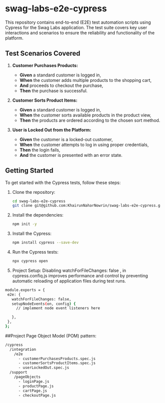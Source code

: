 # swag-labs-e2e-cypress
This repository contains end-to-end (E2E) test automation scripts using Cypress for the Swag Labs application. The test suite covers key user interactions and scenarios to ensure the reliability and functionality of the platform.

## Test Scenarios Covered

1. **Customer Purchases Products:**
    - **Given** a standard customer is logged in,
    - **When** the customer adds multiple products to the shopping cart,
    - **And** proceeds to checkout the purchase,
    - **Then** the purchase is successful.

2. **Customer Sorts Product Items:**
    - **Given** a standard customer is logged in,
    - **When** the customer sorts available products in the product view,
    - **Then** the products are ordered according to the chosen sort method.

3. **User is Locked Out from the Platform:**
    - **Given** the customer is a locked-out customer,
    - **When** the customer attempts to log in using proper credentials,
    - **Then** the login fails,
    - **And** the customer is presented with an error state.
  
## Getting Started

To get started with the Cypress tests, follow these steps:

1. Clone the repository:
    ```bash
    cd swag-labs-e2e-cypress
    git clone git@github.com:KhairunNaharNowrin/swag-labs-e2e-cypress.git
    ```
2. Install the dependencies:
    ```bash
    npm init -y   
    ```
3. Install the Cypress:
    ```bash
    npm install cypress --save-dev
    ```
4. Run the Cypress tests:
    ```bash
    npx cypress open
    ```
5. Project Setup: Disabling watchForFileChanges: false , in cypress.confiq.js improves performance and control by preventing automatic reloading of application files during test runs.

 ```bash  
module.exports = {
  e2e: {
    watchForFileChanges: false,
    setupNodeEvents(on, config) {
      // implement node event listeners here

    },
  },
};
```

##Project Page Object Model (POM) pattern:

```bash  
/cypress
  /integration
    /e2e
      - customerPurchasesProducts.spec.js
      - customerSortsProductItems.spec.js
      - userLockedOut.spec.js
  /support
    /pageObjects
      - loginPage.js
      - productPage.js
      - cartPage.js
      - checkoutPage.js

```

